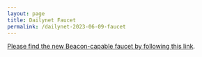 ```yaml
---
layout: page
title: Dailynet Faucet
permalink: /dailynet-2023-06-09-faucet
---
```


[Please find the new Beacon-capable faucet by following this link](https://faucet.dailynet-2023-06-09.teztnets.xyz).
